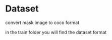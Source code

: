 # Dataset 

convert mask image to coco format

in the train folder you will find the dataset format


